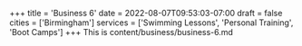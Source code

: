 +++
title = 'Business 6'
date = 2022-08-07T09:53:03-07:00
draft = false
cities = ['Birmingham']
services = ['Swimming Lessons', 'Personal Training', 'Boot Camps']
+++
This is content/business/business-6.md
